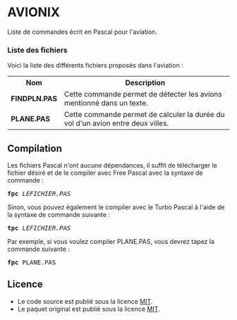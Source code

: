 # AVIONIX
Liste de commandes écrit en Pascal pour l'aviation. 

<h3>Liste des fichiers</h3>

Voici la liste des différents fichiers proposés dans l'aviation :

<table>
  <tr>
    <th>Nom</th>
    <th>Description</th>
  </tr>
  <tr>
      <td><b>FINDPLN.PAS</b></td>
      <td>Cette commande permet de détecter les avions mentionné dans un texte.</td>
  </tr>
  <tr>
    <td><b>PLANE.PAS</b></td>
    <td>Cette commande permet de calculer la durée du vol d'un avion entre deux villes.</td>
   </tr>
</table>

<h2>Compilation</h2>
	
Les fichiers Pascal n'ont aucune dépendances, il suffit de télécharger le fichier désiré et de le compiler avec Free Pascal avec la syntaxe de commande  :

<pre><b>fpc</b> <i>LEFICHIER.PAS</i></pre>
	
Sinon, vous pouvez également le compiler avec le Turbo Pascal à l'aide de la syntaxe de commande suivante :	

<pre><b>tpc</b> <i>LEFICHIER.PAS</i></pre>
	
Par exemple, si vous voulez compiler PLANE.PAS, vous devrez tapez la commande suivante :

<pre><b>fpc</b> PLANE.PAS</pre>

<h2>Licence</h2>
<ul>
 <li>Le code source est publié sous la licence <a href="https://github.com/gladir/AVIONIX/blob/main/LICENSE">MIT</a>.</li>
 <li>Le paquet original est publié sous la licence <a href="https://github.com/gladir/AVIONIX/blob/main/LICENSE">MIT</a>.</li>
</ul>

